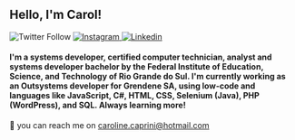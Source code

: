<h2> Hello, I'm Carol! </h2>

<p>
    <img alt="Twitter Follow" src="https://img.shields.io/twitter/follow/_cprn_?style=social">
    <a href="http://instagram.com/_cprn_"> <img alt="Instagram" src="https://img.shields.io/badge/-Instagram-lightgrey?logo=instagram"> </a>
    <a href="https://www.linkedin.com/in/carolinecaprini/"> <img alt="Linkedin" src="https://img.shields.io/badge/-LinkedIn-blue?logo=linkedin"> </a>
</p>

<h4>
I'm a systems developer, certified computer technician, analyst and systems developer bachelor by the Federal Institute of Education, Science, and Technology of Rio Grande do Sul. I'm currently working as an Outsystems developer for Grendene SA, using low-code and languages like JavaScript, C#, HTML, CSS, Selenium (Java), PHP (WordPress), and SQL. Always learning more!
</h4>
        
📧 you can reach me on caroline.caprini@hotmail.com


